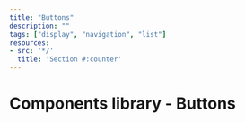 ```yaml
---
title: "Buttons"
description: ""
tags: ["display", "navigation", "list"]
resources:
- src: '*/'
  title: 'Section #:counter'
---
```


# Components library - Buttons
 

